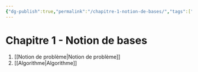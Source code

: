 ```yaml
---
{"dg-publish":true,"permalink":"/chapitre-1-notion-de-bases/","tags":["MOC","gardenEntry","gardenEntry","gardenEntry","gardenEntry","gardenEntry","gardenEntry","gardenEntry","gardenEntry","gardenEntry"]}
---
```



# Chapitre 1 - Notion de bases
1. [[Notion de problème\|Notion de problème]]
2. [[Algorithme\|Algorithme]]